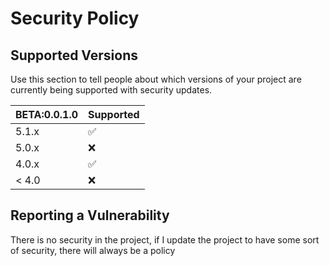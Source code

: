 # Security Policy

## Supported Versions

Use this section to tell people about which versions of your project are
currently being supported with security updates.

| BETA:0.0.1.0 | Supported          |
| -------      | ------------------ |
| 5.1.x        | :white_check_mark: |
| 5.0.x        | :x:                |
| 4.0.x        | :white_check_mark: |
| < 4.0        | :x:                |

## Reporting a Vulnerability

There is no security in the project, if I update the project to have some sort of security, there will always be a policy
